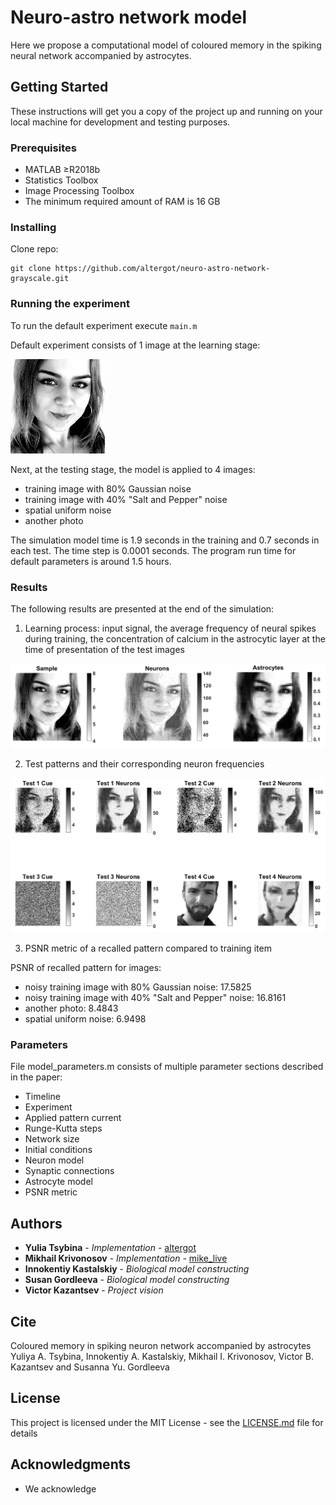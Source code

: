
# Neuro-astro network model

Here we propose a computational model of coloured memory in the spiking neural network accompanied by astrocytes.

## Getting Started

These instructions will get you a copy of the project up and running on your local machine for development and testing purposes.

### Prerequisites

- MATLAB ≥R2018b
- Statistics Toolbox
- Image Processing Toolbox
- The minimum required amount of RAM is 16 GB

### Installing

Clone repo:
```
git clone https://github.com/altergot/neuro-astro-network-grayscale.git
```

### Running the experiment

To run the default experiment execute `main.m`

Default experiment consists of 1 image at the learning stage:

![Julia](/images/Julia.jpg "Julia")

Next, at the testing stage, the model is applied to 4 images:
- training image with 80% Gaussian noise
- training image with 40% "Salt and Pepper" noise 
- spatial uniform noise
- another photo

The simulation model time is 1.9 seconds in the training and 0.7 seconds in each test. The time step is 0.0001 seconds.
The program run time for default parameters is around 1.5 hours.

### Results

The following results are presented at the end of the simulation:

1. Learning process: input signal, the average frequency of neural spikes during training, the concentration of calcium in the astrocytic layer at the time of presentation of the test images

![training](/results/Training.png "Training")
 
2. Test patterns and their corresponding neuron frequencies

![response](/results/Test.png "Test")

3. PSNR metric of a recalled pattern compared to training item

PSNR of recalled pattern for images:

- noisy training image with 80% Gaussian noise: 17.5825
- noisy training image with 40% "Salt and Pepper" noise: 16.8161
- another photo: 8.4843 
- spatial uniform noise: 6.9498 

### Parameters

File model_parameters.m consists of multiple parameter sections described in the paper:
- Timeline
- Experiment
- Applied pattern current
- Runge-Kutta steps
- Network size
- Initial conditions
- Neuron model
- Synaptic connections
- Astrocyte model
- PSNR metric

## Authors

* **Yulia Tsybina** - *Implementation* - [altergot](https://github.com/altergot)
* **Mikhail Krivonosov** - *Implementation* - [mike_live](https://github.com/mike_live)
* **Innokentiy Kastalskiy** - *Biological model constructing*
* **Susan Gordleeva** - *Biological model constructing*
* **Victor Kazantsev** - *Project vision*


## Cite

Coloured memory in spiking neuron network accompanied by astrocytes
Yuliya A. Tsybina, Innokentiy A. Kastalskiy, Mikhail I. Krivonosov, Victor B. Kazantsev and Susanna Yu. Gordleeva

## License

This project is licensed under the MIT License - see the [LICENSE.md](LICENSE.md) file for details

## Acknowledgments

* We acknowledge 
